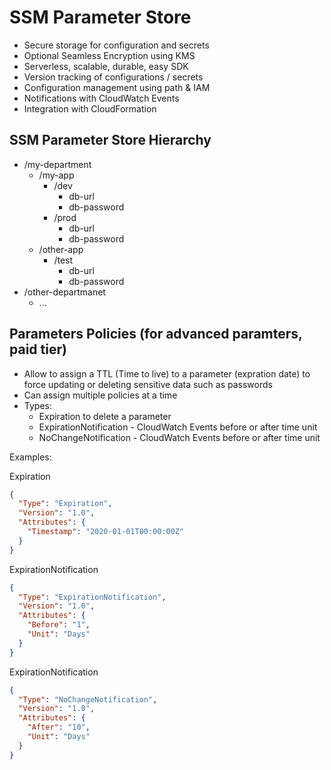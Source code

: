 # SSM Parameter Store
- Secure storage for configuration and secrets
- Optional Seamless Encryption using KMS
- Serverless, scalable, durable, easy SDK
- Version tracking of configurations / secrets
- Configuration management using path & IAM
- Notifications with CloudWatch Events
- Integration with CloudFormation

## SSM Parameter Store Hierarchy

- /my-department
  - /my-app
    - /dev
      - db-url
      - db-password
    - /prod
      - db-url
      - db-password
  - /other-app
    - /test
      - db-url
      - db-password
- /other-departmanet
  - ...

## Parameters Policies (for advanced paramters, paid tier)
- Allow to assign a TTL (Time to live) to a parameter (expration date) to force updating or deleting sensitive data such as passwords
- Can assign multiple policies at a time
- Types:
  - Expiration to delete a parameter
  - ExpirationNotification - CloudWatch Events before or after time unit
  - NoChangeNotification - CloudWatch Events before or after time unit

Examples:

Expiration

```json
{
  "Type": "Expiration",
  "Version": "1.0",
  "Attributes": {
    "Timestamp": "2020-01-01T00:00:00Z"
  }
}
```

ExpirationNotification

```json
{
  "Type": "ExpirationNotification",
  "Version": "1.0",
  "Attributes": {
    "Before": "1",
    "Unit": "Days"
  }
}
```

ExpirationNotification

```json
{
  "Type": "NoChangeNotification",
  "Version": "1.0",
  "Attributes": {
    "After": "10",
    "Unit": "Days"
  }
}
```

